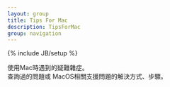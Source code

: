 ```yaml
---
layout: group
title: Tips For Mac
description: TipsForMac
group: navigation
---
```

{% include JB/setup %}

使用Mac時遇到的疑難雜症。  
查詢過的問題或
MacOS相關支援問題的解決方式、步驟。